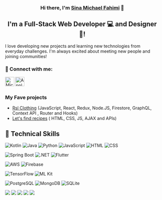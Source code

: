 <h3 align="center">
Hi there, I'm <a href="https://www.benyaminrsl.com/" target="_blank" rel="noreferrer">Sina Michael Fahimi</a> 👋
</h3>

<h2 align="center">
I'm a Full-Stack Web Developer 💻 and Designer 🎨!
</h2> 

I love developing new projects and learning new technologies from everyday challenges. I'm always excited about meeting new people and joining communities!

### 🤝 Connect with me:

<a href="https://www.linkedin.com/in/michaelfahimi/"><img align="left" src="https://img.icons8.com/color/48/000000/linkedin.png" alt="Michael | LinkedIn" width="30px"/></a>
<a href="mailto:mclfahimi@gmail.com"><img align="left" src="https://img.icons8.com/fluency/48/000000/apple-mail.png" alt="Apple-Mailto | Michael" width="30px"/></a>
</br>
</br>

### My Fave projects
- <a href="https://rsl-clothing.herokuapp.com/">Rsl Clothing</a>  (JavaScript, React, Redux, Node.JS, Firestore, GraphQL, Context API , Router and Hooks)
- <a href="https://letsfindrecipe.netlify.app/">Let's find recipes</a>   ( HTML, CSS, JS, AJAX and APIs)
 

## 💼 Technical Skills


![Kotlin](https://img.shields.io/badge/Code-Kotlin-7F52FF?style=flat&logo=kotlin&logoColor=white)
![Java](https://img.shields.io/badge/Code-Java-007396?style=flat&logo=openjdk&logoColor=white)
![Python](https://img.shields.io/badge/Code-Python-3776AB?style=flat&logo=python&logoColor=white)
![JavaScript](https://img.shields.io/badge/Web-JavaScript-F7DF1E?style=flat&logo=javascript&logoColor=black)
![HTML](https://img.shields.io/badge/Web-HTML5-E34F26?style=flat&logo=html5&logoColor=white)
![CSS](https://img.shields.io/badge/Web-CSS3-1572B6?style=flat&logo=css3&logoColor=white)
</br>


![Spring Boot](https://img.shields.io/badge/Backend-Spring_Boot-6DB33F?style=flat&logo=spring-boot&logoColor=white)
![.NET](https://img.shields.io/badge/Framework-.NET-512BD4?style=flat&logo=dotnet&logoColor=white)
![Flutter](https://img.shields.io/badge/Framework-Flutter-02569B?style=flat&logo=flutter&logoColor=white)
</br>


![AWS](https://img.shields.io/badge/Cloud-AWS-FF9900?style=flat&logo=amazonaws&logoColor=white)
![Firebase](https://img.shields.io/badge/Backend-Firebase-FFCA28?style=flat&logo=firebase&logoColor=black)
</br>


![TensorFlow](https://img.shields.io/badge/AI-TensorFlow-FF6F00?style=flat&logo=tensorflow&logoColor=white)
![ML Kit](https://img.shields.io/badge/AI-ML_Kit-34A853?style=flat&logo=google&logoColor=white)
</br>


![PostgreSQL](https://img.shields.io/badge/DB-PostgreSQL-336791?style=flat&logo=postgresql&logoColor=white)
![MongoDB](https://img.shields.io/badge/DB-MongoDB-47A248?style=flat&logo=mongodb&logoColor=white)
![SQLite](https://img.shields.io/badge/DB-SQLite-003B57?style=flat&logo=sqlite&logoColor=white)
</br>


![](https://img.shields.io/badge/Tools-NPM-informational?style=flat&logo=NPM&color=CB3837)
![](https://img.shields.io/badge/Tools-Heroku-informational?style=flat&logo=Heroku&color=430098)
![](https://img.shields.io/badge/Tools-Netlify-informational?style=flat&logo=netlify&color=00C7B7)
![](https://img.shields.io/badge/Tools-Git-informational?style=flat&logo=Git&color=F05032)
![](https://img.shields.io/badge/Tools-GitHub-informational?style=flat&logo=GitHub&color=181717)
